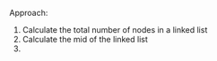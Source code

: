 Approach:
1. Calculate the total number of nodes in a linked list
2. Calculate the mid of the linked list 
3. 

``` java


```